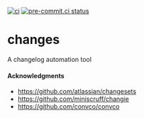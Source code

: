 [![ci](https://github.com/kwigley/changes/actions/workflows/ci.yml/badge.svg)](https://github.com/kwigley/changes/actions/workflows/ci.yml)
[![pre-commit.ci status](https://results.pre-commit.ci/badge/github/kwigley/changes/main.svg)](https://results.pre-commit.ci/latest/github/kwigley/changes/main)

# changes

A changelog automation tool

#### Acknowledgments

- https://github.com/atlassian/changesets
- https://github.com/miniscruff/changie
- https://github.com/convco/convco
